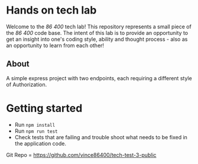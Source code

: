 # Hands on tech lab

Welcome to the *86 400* tech lab! This repository represents a small piece of the *86 400* code base. The intent of this lab is to provide an opportunity to get an insight into one's coding style, ability and thought process - also as an opportunity to learn from each other!

## About

A simple express project with two endpoints, each requiring a different style of Authorization.
# Getting started

* Run `npm install`
* Run `npm run test`
* Check tests that are failing and trouble shoot what needs to be fixed in the application code.

Git Repo = https://github.com/vince86400/tech-test-3-public

